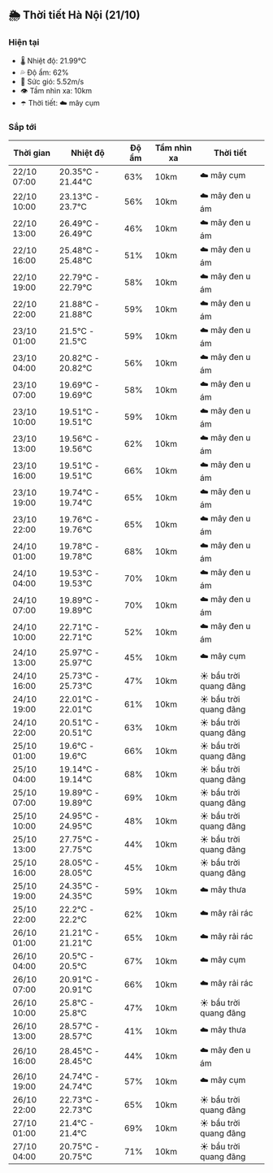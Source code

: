 ## 🌦️ Thời tiết Hà Nội (21/10)

### Hiện tại

- 🌡️ Nhiệt độ: 21.99℃
- 💦 Độ ẩm: 62%
- 💨 Sức gió: 5.52m/s
- 👁️ Tầm nhìn xa: 10km
- ☂️ Thời tiết: ☁️ mây cụm

### Sắp tới

| Thời gian | Nhiệt độ | Độ ẩm | Tầm nhìn xa | Thời tiết |
| --- | --- | --- | --- | --- |
| 22/10 07:00 | 20.35℃ - 21.44℃ | 63% | 10km | ☁️ mây cụm |
| 22/10 10:00 | 23.13℃ - 23.7℃ | 56% | 10km | ☁️ mây đen u ám |
| 22/10 13:00 | 26.49℃ - 26.49℃ | 46% | 10km | ☁️ mây đen u ám |
| 22/10 16:00 | 25.48℃ - 25.48℃ | 51% | 10km | ☁️ mây đen u ám |
| 22/10 19:00 | 22.79℃ - 22.79℃ | 58% | 10km | ☁️ mây đen u ám |
| 22/10 22:00 | 21.88℃ - 21.88℃ | 59% | 10km | ☁️ mây đen u ám |
| 23/10 01:00 | 21.5℃ - 21.5℃ | 59% | 10km | ☁️ mây đen u ám |
| 23/10 04:00 | 20.82℃ - 20.82℃ | 56% | 10km | ☁️ mây đen u ám |
| 23/10 07:00 | 19.69℃ - 19.69℃ | 58% | 10km | ☁️ mây đen u ám |
| 23/10 10:00 | 19.51℃ - 19.51℃ | 59% | 10km | ☁️ mây đen u ám |
| 23/10 13:00 | 19.56℃ - 19.56℃ | 62% | 10km | ☁️ mây đen u ám |
| 23/10 16:00 | 19.51℃ - 19.51℃ | 66% | 10km | ☁️ mây đen u ám |
| 23/10 19:00 | 19.74℃ - 19.74℃ | 65% | 10km | ☁️ mây đen u ám |
| 23/10 22:00 | 19.76℃ - 19.76℃ | 65% | 10km | ☁️ mây đen u ám |
| 24/10 01:00 | 19.78℃ - 19.78℃ | 68% | 10km | ☁️ mây đen u ám |
| 24/10 04:00 | 19.53℃ - 19.53℃ | 70% | 10km | ☁️ mây đen u ám |
| 24/10 07:00 | 19.89℃ - 19.89℃ | 70% | 10km | ☁️ mây đen u ám |
| 24/10 10:00 | 22.71℃ - 22.71℃ | 52% | 10km | ☁️ mây đen u ám |
| 24/10 13:00 | 25.97℃ - 25.97℃ | 45% | 10km | ☁️ mây cụm |
| 24/10 16:00 | 25.73℃ - 25.73℃ | 47% | 10km | ☀️ bầu trời quang đãng |
| 24/10 19:00 | 22.01℃ - 22.01℃ | 61% | 10km | ☀️ bầu trời quang đãng |
| 24/10 22:00 | 20.51℃ - 20.51℃ | 63% | 10km | ☀️ bầu trời quang đãng |
| 25/10 01:00 | 19.6℃ - 19.6℃ | 66% | 10km | ☀️ bầu trời quang đãng |
| 25/10 04:00 | 19.14℃ - 19.14℃ | 68% | 10km | ☀️ bầu trời quang đãng |
| 25/10 07:00 | 19.89℃ - 19.89℃ | 69% | 10km | ☀️ bầu trời quang đãng |
| 25/10 10:00 | 24.95℃ - 24.95℃ | 48% | 10km | ☀️ bầu trời quang đãng |
| 25/10 13:00 | 27.75℃ - 27.75℃ | 44% | 10km | ☀️ bầu trời quang đãng |
| 25/10 16:00 | 28.05℃ - 28.05℃ | 45% | 10km | ☀️ bầu trời quang đãng |
| 25/10 19:00 | 24.35℃ - 24.35℃ | 59% | 10km | ☁️ mây thưa |
| 25/10 22:00 | 22.2℃ - 22.2℃ | 62% | 10km | ☁️ mây rải rác |
| 26/10 01:00 | 21.21℃ - 21.21℃ | 65% | 10km | ☁️ mây rải rác |
| 26/10 04:00 | 20.5℃ - 20.5℃ | 67% | 10km | ☁️ mây cụm |
| 26/10 07:00 | 20.91℃ - 20.91℃ | 66% | 10km | ☁️ mây rải rác |
| 26/10 10:00 | 25.8℃ - 25.8℃ | 47% | 10km | ☀️ bầu trời quang đãng |
| 26/10 13:00 | 28.57℃ - 28.57℃ | 41% | 10km | ☁️ mây thưa |
| 26/10 16:00 | 28.45℃ - 28.45℃ | 44% | 10km | ☁️ mây đen u ám |
| 26/10 19:00 | 24.74℃ - 24.74℃ | 57% | 10km | ☁️ mây cụm |
| 26/10 22:00 | 22.73℃ - 22.73℃ | 65% | 10km | ☀️ bầu trời quang đãng |
| 27/10 01:00 | 21.4℃ - 21.4℃ | 69% | 10km | ☀️ bầu trời quang đãng |
| 27/10 04:00 | 20.75℃ - 20.75℃ | 71% | 10km | ☀️ bầu trời quang đãng |
